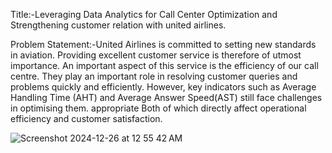 Title:-Leveraging Data Analytics for Call Center Optimization and Strengthening customer relation with united airlines.

Problem Statement:-United Airlines is committed to setting new standards in aviation. Providing excellent customer service is therefore of utmost importance. An important aspect of this service is the efficiency of our call centre. They play an important role in resolving customer queries and problems quickly and efficiently. However, key indicators such as Average Handling Time (AHT) and Average Answer Speed ​​(AST) still face challenges in optimising them. appropriate Both of which directly affect operational efficiency and customer satisfaction.

![Screenshot 2024-12-26 at 12 55 42 AM](https://github.com/user-attachments/assets/e169ee6c-0d1e-48bb-ab5a-ec8e9e128136)

